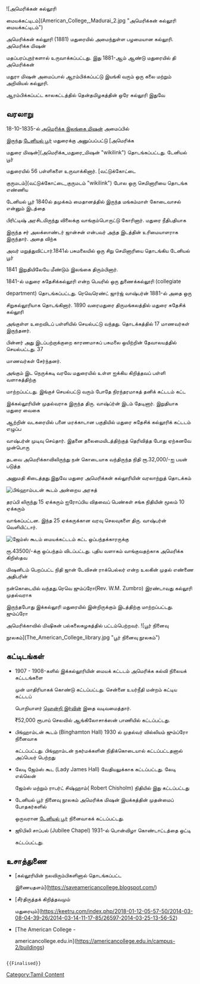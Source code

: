 ![அமெரிக்கன் கல்லூரி
மையக்கட்டிடம்](American_College,_Madurai_2.jpg "அமெரிக்கன் கல்லூரி மையக்கட்டிடம்")
அமெரிக்கன் கல்லூரி (1881) மதுரையில் அமைந்துள்ள பழமையான கல்லூரி. அமெரிக்க மிஷன்
மதப்பரப்புநர்களால் உருவாக்கப்பட்டது. இது 1881-ஆம் ஆண்டு மதுரையில் தி அமெரிக்கன்
மதுரா மிஷன் அமைப்பால் ஆரம்பிக்கப்பட்டு இயங்கி வரும் ஒரு கலை மற்றும் அறிவியல் கல்லூரி.
ஆரம்பிக்கப்பட்ட காலகட்டத்தில் தென்தமிழகத்தின் ஒரே கல்லூரி இதுவே

## வரலாறு

18-10-1835-ல் [அமெரிக்க இலங்கை மிஷன்](அமெரிக்க_இலங்கை_மிஷன் "wikilink") அமைப்பில்
இருந்து [டேனியல் பூர்](டேனியல்_பூர் "wikilink") மதுரைக்கு அனுப்பப்பட்டு [அமெரிக்க
மதுரை மிஷன்](அமெரிக்க_மதுரை_மிஷன் "wikilink") தொடங்கப்பட்டது. டேனியல் பூர்
மதுரையில் 56 பள்ளிகளை உருவாக்கினார். [வட்டுக்கோட்டை
குருமடம்](வட்டுக்கோட்டை_குருமடம் "wikilink") போல ஒரு செமினாரியை தொடங்க எண்ணிய
டேனியல் பூர் 1840ல் தமுக்கம் மைதானத்தில் இருந்த மங்கம்மாள் கோடைவாசல் என்னும் இடத்தை
பிரிட்டிஷ் அரசிடமிருந்து விலைக்கு வாங்கும்பொருட்டு கோரினார். மதுரை நீதிபதியாக
இருந்த சர் அலக்ஸாண்டர் ஜான்சன் என்பவர் அந்த இடத்தின் உரிமையாளராக இருந்தார். அதை விற்க
அவர் மறுத்துவிட்டார்.1841ல் பசுமலையில் ஒரு சிறு செமினாரியை தொடங்கிய டேனியல் பூர்
1841 இறுதியிலேயே மீண்டும் இலங்கை திரும்பினார்.

1841-ல் மதுரை சுதேசிக்கல்லூரி என்ற பெயரில் ஒரு துணைக்கல்லூரி (collegiate
department) தொடங்கப்பட்டது. ரெவெரெண்ட் ஜார்ஜ் வாஷ்பர்ன் 1881-ல் அதை ஒரு
சிறுகல்லூரியாக தொடங்கினார். 1890 வரைமதுரை திருமங்கலத்தில் மதுரை சுதேசிக் கல்லூரி
அங்குள்ள உறைவிடப் பள்ளியில் செயல்பட்டு வந்தது. தொடக்கத்தில் 17 மாணவர்கள் இருந்தனர்.
பின்னர் அது இடப்பற்றாக்குறை காரணமாகப் பசுமலை ஒயிற்றின் தேவாலயத்தில் செயல்பட்டது. 37
மாணவர்கள் சேர்ந்தனர்.

அங்கும் இட நெருக்கடி வரவே மதுரையில் உள்ள ஐக்கிய கிறித்தவப் பள்ளி வளாகத்திற்கு
மாற்றப்பட்டது. இங்குச் செயல்பட்டு வரும் போதே நிரந்தரமாகத் தனிக் கட்டடம் கட்ட
இக்கல்லூரியின் முதல்வராக இருந்த திரு. வாஷ்ப்ர்ன் இடம் தேடினார். இறுதியாக மதுரை வைகை
ஆற்றின் வடகரையில் பனை மரக்காடான பகுதியில் மதுரை சுதேசிக் கல்லூரிக் கட்டடம் எழுப்ப
வாஷ்பர்ன் முடிவு செய்தார். இதனை தலைமையிடத்திற்குத் தெரிவித்த போது ஏற்கனவே முன்பொரு
தடவை அமெரிக்காவிலிருந்து நன் கொடையாக வந்திருந்த நிதி ரூ.32,000/-ஐ பயன் படுத்த
அனுமதி கிடைத்தது.இதுவே மதுரை அமெரிக்கன் கல்லூரியின் வரலாற்றுத் தொடக்கம்
![பிங்ஹாம்படன் கூடம்](BINGHAMTON-HALL.jpg "பிங்ஹாம்படன் கூடம்") அன்றைய அரசுத்
தரப்பி லிருந்து 15 ஏக்கரும் ஐரோப்பிய விதவைப் பெண்கள் சங்க நிதியின் மூலம் 10 ஏக்கரும்
வாங்கப்பட்டன. இந்த 25 ஏக்கருக்கான வரவு செலவுகளை திரு. வாஷ்பர்ன் வெளியிட்டார்.
![ஜேம்ஸ் கூடம்](JAMES-HALL-4.jpg "ஜேம்ஸ் கூடம்") மையக்கட்டடம் கட்ட ஒப்பந்தக்காரருக்கு
ரூ.43500/-க்கு ஒப்பந்தம் விடப்பட்டது. புதிய வளாகம் வாங்குவதற்காக அமெரிக்க கிறிஸ்தவ
மிஷனிடம் பெறப்பட்ட நிதி ஜான் டேவிசன் ராக்பெல்லர் என்ற உலகின் முதல் எண்ணை அதிபரின்
நன்கொடையில் வந்தது.ரெவெ ஜும்ப்ரோ(Rev. W.M. Zumbro) இரண்டாவது கல்லூரி முதல்வராக
இருந்தபோது இக்கல்லூரி மதுரையில் இன்றிருக்கும் இடத்திற்கு மாற்றப்பட்டது. ஜும்ப்ரோ
அமெரிக்காவில் மிஷிகன் பல்கலைகழகத்தில் பட்டம்பெற்றவர். ![பூர் நினைவு
நூலகம்](The_American_College_library.jpg "பூர் நினைவு நூலகம்")

## கட்டிடங்கள்

-   1907 - 1908-களில் இக்கல்லூரியின் மையக் கட்டடம் அமெரிக்க கல்வி நிலையக் கட்டடங்களை
    முன் மாதிரியாகக் கொண்டு கட்டப்பட்டது. சென்னை உயர்நீதி மன்றம் கட்டிய கட்டடப்
    பொறியாளர் [ஹென்றி இர்வின்](ஹென்றி_இர்வின் "wikilink") இதை வடிவமைத்தார்.
    ₹52,000 ரூபாய் செலவில் ஆங்கிலோசாக்ஸன் பாணியில் கட்டப்பட்டது.
-   பிங்ஹாம்டன் கூடம் (Binghamton Hall) 1930 ல் முதல்வர் வில்லியம் ஜும்ப்ரோ நினைவாக
    கட்டப்பட்டது. பிங்ஹாம்டன் நகர்மக்களின் நிதிக்கொடையால் கட்டப்பட்டதனால் அப்பெயர் பெற்றது
-   லேடி ஜேம்ஸ் கூட (Lady James Hall) வேதியலுக்காக கட்டப்பட்டது. லேடி எல்லென்
    ஜேம்ஸ் மற்றும் ராபர்ட் சிஷ்ஹாம்( Robert Chisholm) நிதியில் இது கட்டப்பட்டது
-   டேனியல் பூர் நினைவு நூலகம் அமெரிக்க மிஷன் இயக்கத்தின் முதன்மைப் போதகர்களில்
    ஒருவரான [டேனியல் பூர்](டேனியல்_பூர் "wikilink") நினைவாகக் கட்டப்பட்டது.
-   ஜூபிலி சாப்பல் (Jubilee Chapel) 1931-ல் பொன்விழா கொண்டாட்டத்தை ஒட்டி
    கட்டப்பட்டது.

## உசாத்துணை

-   [கல்லூரியின் நலவிரும்பிகளினால் தொடங்கப்பட்ட
    இணையதளம்](https://saveamericancollege.blogspot.com/)
-   [சீர்திருத்தக் கிறித்தவமும்
    மதுரையும்](https://keetru.com/index.php/2018-01-12-05-57-50/2014-03-08-04-39-26/2014-03-14-11-17-85/26597-2014-03-25-13-56-52)
-   [The American College -
    americancollege.edu.in](https://americancollege.edu.in/campus-2/buildings)

```{=mediawiki}
{{Finalised}}
```
[Category:Tamil Content](Category:Tamil_Content "wikilink")
